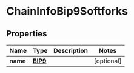 
# ChainInfoBip9Softforks

## Properties
Name | Type | Description | Notes
------------ | ------------- | ------------- | -------------
**name** | [**BIP9**](BIP9.md) |  |  [optional]



